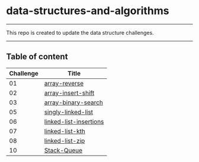 # data-structures-and-algorithms
---
This repo is created to update the data structure challenges.

---

## Table of content
| Challenge | Title |
| ----------- | ----------- |
| 01 | [array-reverse](./DataStructure/DataStructure/DSA/ArrayReverse) |
| 02 | [array-insert-shift](./DataStructure/DataStructure/DSA/ArrayShift) |
| 03 | [array-binary-search](./DataStructure/DataStructure/DSA/ArrayBinarySearch) |
| 05 | [singly-linked-list](./DataStructure/DataStructure/DSA/LinkedList) |
| 06 | [linked-list-insertions](./DataStructure/DataStructure/DSA/LinkedListInsertions)|
| 07 | [linked-list-kth](./DataStructure/DataStructure/DSA/LinkedListKth)|
| 08 | [linked-list-zip](./DataStructure/DataStructure/DSA/LinkedListZip)|
| 10 | [Stack-Queue](./DataStructure/DataStructure/DSA/Stack-Queue)|
